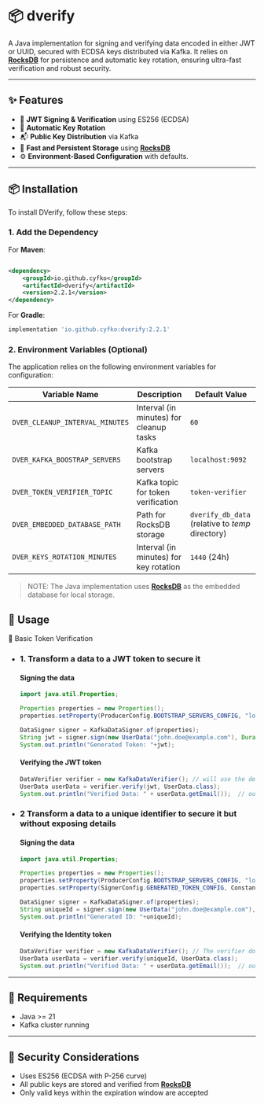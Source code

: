 # 📦 dverify

A Java implementation for signing and verifying data encoded in either JWT or UUID, secured with ECDSA keys distributed via Kafka. It relies on **[RocksDB](https://rocksdb.org/)** for persistence and automatic key rotation, ensuring ultra-fast verification and robust security.

---

## ✨ Features

- 🔐 **JWT Signing & Verification** using ES256 (ECDSA)
- 🔁 **Automatic Key Rotation**
- 📬 **Public Key Distribution** via Kafka
- 🧠 **Fast and Persistent Storage** using **[RocksDB](https://rocksdb.org/)**
- ⚙️ **Environment-Based Configuration** with defaults.

---

## 📦 Installation

To install DVerify, follow these steps:

### 1. Add the Dependency

For **Maven**:

```xml

<dependency>
    <groupId>io.github.cyfko</groupId>
    <artifactId>dverify</artifactId>
    <version>2.2.1</version>
</dependency>
```

For **Gradle**:
```gradle
implementation 'io.github.cyfko:dverify:2.2.1'
```

### 2. Environment Variables (Optional)

The application relies on the following environment variables for configuration:

| Variable Name                     | Description                               | Default Value                                    |
|------------------------------------|-------------------------------------------|--------------------------------------------------|
| `DVER_CLEANUP_INTERVAL_MINUTES`   | Interval (in minutes) for cleanup tasks  | `60`                                             |
| `DVER_KAFKA_BOOSTRAP_SERVERS`     | Kafka bootstrap servers                  | `localhost:9092`                                 |
| `DVER_TOKEN_VERIFIER_TOPIC`       | Kafka topic for token verification       | `token-verifier`                                 |
| `DVER_EMBEDDED_DATABASE_PATH`     | Path for RocksDB storage                 | `dverify_db_data` (relative to _temp_ directory) |
| `DVER_KEYS_ROTATION_MINUTES`      | Interval (in minutes) for key rotation   | `1440` (24h)                                     |

> NOTE: The Java implementation uses **[RocksDB](https://rocksdb.org/)** as the embedded database for local storage.

## 🚀 Usage

🔑 Basic Token Verification

- ### 1. Transform a data to a JWT token to secure it
  #### Signing the data

    ```java
    import java.util.Properties;
    
    Properties properties = new Properties();
    properties.setProperty(ProducerConfig.BOOTSTRAP_SERVERS_CONFIG, "localhost:9092");
    
    DataSigner signer = KafkaDataSigner.of(properties);
    String jwt = signer.sign(new UserData("john.doe@example.com"), Duration.ofHours(2));
    System.out.println("Generated Token: "+jwt);
    ```

  #### Verifying the JWT token
    ```java
    DataVerifier verifier = new KafkaDataVerifier(); // will use the default config
    UserData userData = verifier.verify(jwt, UserData.class);
    System.out.println("Verified Data: " + userData.getEmail());  // output >> Verified Data: john.doe@example.com
    ```
- ### 2 Transform a data to a unique identifier to secure it but without exposing details
  #### Signing the data

    ```java
    import java.util.Properties;
    
    Properties properties = new Properties();
    properties.setProperty(ProducerConfig.BOOTSTRAP_SERVERS_CONFIG, "localhost:9092");
    properties.setProperty(SignerConfig.GENERATED_TOKEN_CONFIG, Constant.GENERATED_TOKEN_IDENTITY);
    
    DataSigner signer = KafkaDataSigner.of(properties);
    String uniqueId = signer.sign(new UserData("john.doe@example.com"), Duration.ofHours(2));
    System.out.println("Generated ID: "+uniqueId);
    ```

  #### Verifying the Identity token
    ```java
    DataVerifier verifier = new KafkaDataVerifier(); // The verifier does not have to change to accommodate to the generated token type!
    UserData userData = verifier.verify(uniqueId, UserData.class);
    System.out.println("Verified Data: " + userData.getEmail());  // output >> Verified Data: john.doe@example.com
    ```

---

## 📌 Requirements

- Java >= 21
- Kafka cluster running

---

## 🔐 Security Considerations

- Uses ES256 (ECDSA with P-256 curve)
- All public keys are stored and verified from **[RocksDB](https://rocksdb.org/)**
- Only valid keys within the expiration window are accepted
